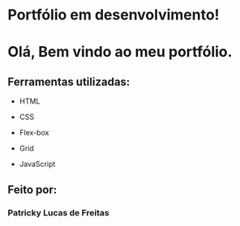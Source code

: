 # Portfólio em desenvolvimento!

# Olá, Bem vindo ao meu portfólio.


## Ferramentas utilizadas:

* HTML

* CSS

* Flex-box

* Grid

* JavaScript

## Feito por:

### Patricky Lucas de Freitas
